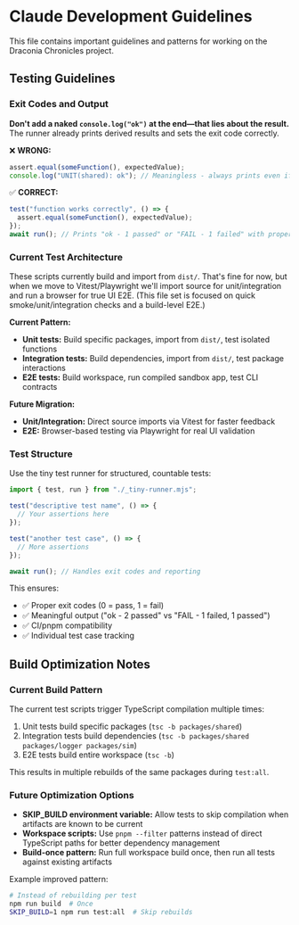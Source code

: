 # Claude Development Guidelines

This file contains important guidelines and patterns for working on the Draconia Chronicles project.

## Testing Guidelines

### Exit Codes and Output

**Don't add a naked `console.log("ok")` at the end—that lies about the result.** The runner already prints derived results and sets the exit code correctly.

❌ **WRONG:**
```javascript
assert.equal(someFunction(), expectedValue);
console.log("UNIT(shared): ok"); // Meaningless - always prints even if asserts failed
```

✅ **CORRECT:**
```javascript
test("function works correctly", () => {
  assert.equal(someFunction(), expectedValue);
});
await run(); // Prints "ok - 1 passed" or "FAIL - 1 failed" with proper exit codes
```

### Current Test Architecture

These scripts currently build and import from `dist/`. That's fine for now, but when we move to Vitest/Playwright we'll import source for unit/integration and run a browser for true UI E2E. (This file set is focused on quick smoke/unit/integration checks and a build-level E2E.)

**Current Pattern:**
- **Unit tests:** Build specific packages, import from `dist/`, test isolated functions
- **Integration tests:** Build dependencies, import from `dist/`, test package interactions  
- **E2E tests:** Build workspace, run compiled sandbox app, test CLI contracts

**Future Migration:**
- **Unit/Integration:** Direct source imports via Vitest for faster feedback
- **E2E:** Browser-based testing via Playwright for real UI validation

### Test Structure

Use the tiny test runner for structured, countable tests:

```javascript
import { test, run } from "./_tiny-runner.mjs";

test("descriptive test name", () => {
  // Your assertions here
});

test("another test case", () => {
  // More assertions
});

await run(); // Handles exit codes and reporting
```

This ensures:
- ✅ Proper exit codes (0 = pass, 1 = fail)
- ✅ Meaningful output ("ok - 2 passed" vs "FAIL - 1 failed, 1 passed")
- ✅ CI/pnpm compatibility
- ✅ Individual test case tracking

## Build Optimization Notes

### Current Build Pattern
The current test scripts trigger TypeScript compilation multiple times:
1. Unit tests build specific packages (`tsc -b packages/shared`)  
2. Integration tests build dependencies (`tsc -b packages/shared packages/logger packages/sim`)
3. E2E tests build entire workspace (`tsc -b`)

This results in multiple rebuilds of the same packages during `test:all`.

### Future Optimization Options
- **SKIP_BUILD environment variable:** Allow tests to skip compilation when artifacts are known to be current
- **Workspace scripts:** Use `pnpm --filter` patterns instead of direct TypeScript paths for better dependency management
- **Build-once pattern:** Run full workspace build once, then run all tests against existing artifacts

Example improved pattern:
```bash
# Instead of rebuilding per test
npm run build  # Once
SKIP_BUILD=1 npm run test:all  # Skip rebuilds
```